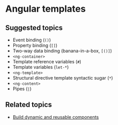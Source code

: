 # Angular templates

## Suggested topics
- Event binding (`()`)
- Property binding (`[]`)
- Two-way data binding (banana-in-a-box, `[()]`)
- `<ng-container>`
- Template reference variables (`#`)
- Template variables (`let-*`)
- `<ng-template>`
- Structural directive template syntactic sugar (`*`)
- `<ng-content>`
- Pipes (`|`)

## Related topics
- [Build dynamic and reusable components](./build-dynamic-and-reusable-components.md)
